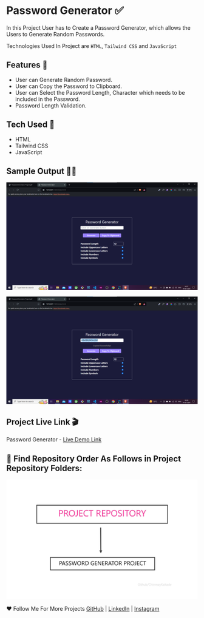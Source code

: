 # Password Generator ✅

In this Project User has to Create a Password Generator, which allows the Users to Generate Random Passwords.

Technologies Used In Project are `HTML`, `Tailwind CSS` and `JavaScript`

## Features 🔑

- User can Generate Random Password.
- User can Copy the Password to Clipboard.
- User can Select the Password Length, Character which needs to be included in the Password.
- Password Length Validation.

## Tech Used 🔑

- HTML
- Tailwind CSS
- JavaScript

## Sample Output 👨‍💻

![Output Image](output/Output1.png)

![Output Image](output/Output2.png)

## Project Live Link 🎬

Password Generator - [Live Demo Link](https://password-generator-pw.netlify.app/)

## :hatched_chick: Find Repository Order As Follows in Project Repository Folders:

![Project Repository Order](Project%20Repo%20Order.jpg)

♥ Follow Me For More Projects [GitHub](https://github.com/ChinmayKaitade) | [LinkedIn](https://www.linkedin.com/in/chinmay-sharad-kaitade) | [Instagram](https://www.instagram.com/chinmaykaitade_hunter/)
